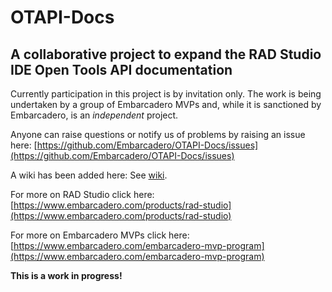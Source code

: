 # OTAPI-Docs
## A collaborative project to expand the RAD Studio IDE Open Tools API documentation

Currently participation in this project is by invitation only.  The work is being undertaken by a group of Embarcadero MVPs and, while it is sanctioned by Embarcadero, is an *independent* project.

Anyone can raise questions or notify us of problems by raising an issue here: [https://github.com/Embarcadero/OTAPI-Docs/issues](https://github.com/Embarcadero/OTAPI-Docs/issues)

A wiki has been added here: See [wiki](wiki).

For more on RAD Studio click here: [https://www.embarcadero.com/products/rad-studio](https://www.embarcadero.com/products/rad-studio)

For more on Embarcadero MVPs click here:  [https://www.embarcadero.com/embarcadero-mvp-program](https://www.embarcadero.com/embarcadero-mvp-program)

**This is a work in progress!**
